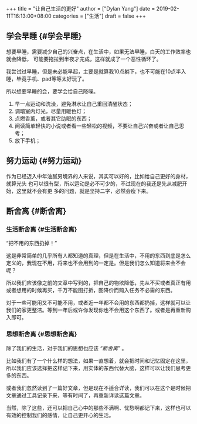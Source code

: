 +++
title = "让自己生活的更好"
author = ["Dylan Yang"]
date = 2019-02-11T16:13:00+08:00
categories = ["生活"]
draft = false
+++

## 学会早睡 {#学会早睡}

想要早睡，需要减少自己的兴奋点，在生活中，如果无法早睡，白天的工作效率也就会降低，
可能要拖拉到半夜才完成，这样就成了一个恶性循环了。

我尝试过早睡，但是未必能早起，主要是就算我10点躺下，也不可能在10点半入睡，毕竟手机、pad等等太好玩了。

所以想要早睡的会，要学会给自己降噪。

1.  早一点运动和洗澡，避免淋水让自己重回清醒状态；
2.  调暗室内灯光，尽量用暖色灯；
3.  点燃香薰，或者其它助眠的东西；
4.  阅读简单轻快的小说或者看一些轻松的视频，不要让自己兴奋或者让自己思考；
5.  放下手机；

<!--more-->


## 努力运动 {#努力运动}

作为已经迈入中年油腻男境界的人来说，其实可以好的，比如给自己更好的身材，就算光头
也可以很有型，所以运动是必不可少的，不过现在的我还是先从减肥开始，这里就不会有更
多的问题，就是坚持二字，必然会瘦下来。


## 断舍离 {#断舍离}


### 生活断舍离 {#生活断舍离}

“把不用的东西扔掉！”

这是非常简单的几乎所有人都知道的真理，但是在生活中，不用的东西到底是怎么定义的，我现在不用，将来也不会用到的一定是。但是我们怎么知道将来会不会呢？

所以我们应该像之前的文章中写到的，把自己的物欲降低，先从不买或者真正有用或者想用的时候再买，千万不能图打折，图降价而购入任务不必需的东西。

对于一些可能用又不可能不用，或者近一年都不会用的东西都扔掉，这样就可以让我们的家更整洁。等到一年后或许你发现你也不会用这个东西了。或者是再重新购入即可。


### 思想断舍离 {#思想断舍离}

除了我们的生活，对于我们的思想也应该 _“断舍离”_ 。

比如我们有了一个什么样的想法，如果一直想着，就会把时间和记忆固定在这里，所以我们应该选择把这样记下来，用实体的东西代替大脑，这样可以让我们思考更多的东西。

或者我们忽然读到了一篇好文章，但是现在不适合详读，我们可以在这个是时候把文章通过工具记录下来，等有时间了，再重新详读这篇文章。

当然，除了这些，还可以把自己心中的那些不满啊、忧愁啊都记下来，这样也可以有效的控制我们的感情，让自己更开心的生活。

